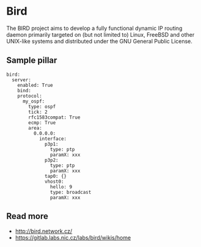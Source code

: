 # Bird

The BIRD project aims to develop a fully functional dynamic IP routing daemon primarily targeted on (but not limited to) Linux, FreeBSD and other UNIX-like systems and distributed under the GNU General Public License. 

## Sample pillar

    bird:
      server:
        enabled: True
        bind:
        protocol:
          my_ospf:
            type: ospf
            tick: 2
            rfc1583compat: True
            ecmp: True
            area:
              0.0.0.0:
                interface:
                  p3p1:
                    type: ptp
                    paramX: xxx
                  p3p2:
                    type: ptp
                    paramX: xxx
                  tap0: {}
                  vhost0:
                    hello: 9
                    type: broadcast
                    paramX: xxx
 

## Read more

* http://bird.network.cz/
* https://gitlab.labs.nic.cz/labs/bird/wikis/home
